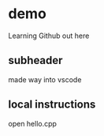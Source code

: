 # demo

Learning Github out here
 
 ## subheader
made way into vscode

## local instructions
open hello.cpp
